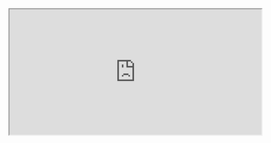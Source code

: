 <div class="video_container">
  <iframe class="arcana_video" title="Using Gasless transactions!" allow="fullscreen;" width="500" height="250" src="https://youtube.com/embed/xOmWzTnyv24">
  </iframe>
</div>

